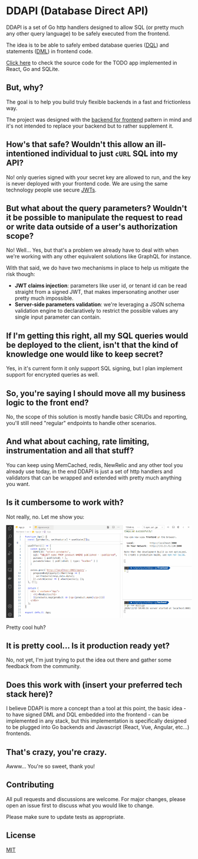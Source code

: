 # DDAPI (Database Direct API)

DDAPI is a set of Go http handlers designed to allow SQL (or pretty much any other query language) to be safely executed from the frontend.

The idea is to be able to safely embed database queries ([DQL](https://en.wikipedia.org/wiki/Data_query_language)) and statements ([DML](https://en.wikipedia.org/wiki/Data_definition_language)) in frontend code.

[Click here](https://github.com/at-silva/ddapi-todo) to check the source code for the TODO app implemented in React, Go and SQLite.

## But, why?

The goal is to help you build truly flexible backends in a fast and frictionless way. 

The project was designed with the [backend for frontend](https://docs.microsoft.com/en-us/azure/architecture/patterns/backends-for-frontends) pattern in mind and it's not intended to replace your backend but to rather supplement it.

## How's that safe? Wouldn't this allow an ill-intentioned individual to just `cURL` SQL into my API?

No! only queries signed with your secret key are allowed to run, and the key is never deployed with your frontend code. We are using the same technology people use secure [JWTs](https://jwt.io).

## But what about the query parameters? Wouldn't it be possible to manipulate the request to read or write data outside of a user's authorization scope?

No! Well... Yes, but that's a problem we already have to deal with when we're working with any other equivalent solutions like GraphQL for instance. 

With that said, we do have two mechanisms in place to help us mitigate the risk though:

 - **JWT claims injection**: parameters like user id, or tenant id can be read straight from a signed JWT, that makes impersonating another user pretty much impossible.
 - **Server-side parameters validation**: we're leveraging a JSON schema validation engine to declaratively to restrict the possible values any single input parameter can contain.

## If I'm getting this right, all my SQL queries would be deployed to the client, isn't that the kind of knowledge one would like to keep secret?

Yes, in it's current form it only support SQL signing, but I plan implement support for encrypted queries as well.

## So, you're saying I should move all my business logic to the front end?

No, the scope of this solution is mostly handle basic CRUDs and reporting, you'll still need "regular" endpoints to handle other scenarios.

## And what about caching, rate limiting, instrumentation and all that stuff? 

You can keep using MemCached, redis, NewRelic and any other tool you already use today, in the end DDAPI is just a set of http handlers and validators that can be wrapped and extended with pretty much anything you want.

## Is it cumbersome to work with?

Not really, no. Let me show you:

![Screencast 1]( https://github.com/at-silva/ddapi/raw/main/docs/screencast1.gif "Screencast")

Pretty cool huh?

## It is pretty cool... Is it production ready yet?

No, not yet, I'm just trying to put the idea out there and gather some feedback from the community.

## Does this work with (insert your preferred tech stack here)?

I believe DDAPI is more a concept than a tool at this point, the basic idea - to have signed DML and DQL embedded into the frontend - can be implemented in any stack, but this implementation is specifically designed to be plugged into Go backends and Javascript (React, Vue, Angular, etc...) frontends.

## That's crazy, you're crazy.

Awww... You're so sweet, thank you!

## Contributing

All pull requests and discussions are welcome. For major changes, please open an issue first to discuss what you would like to change.

Please make sure to update tests as appropriate.

## License
[MIT](https://choosealicense.com/licenses/mit/)